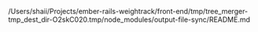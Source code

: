 /Users/shaii/Projects/ember-rails-weightrack/front-end/tmp/tree_merger-tmp_dest_dir-O2skC020.tmp/node_modules/output-file-sync/README.md